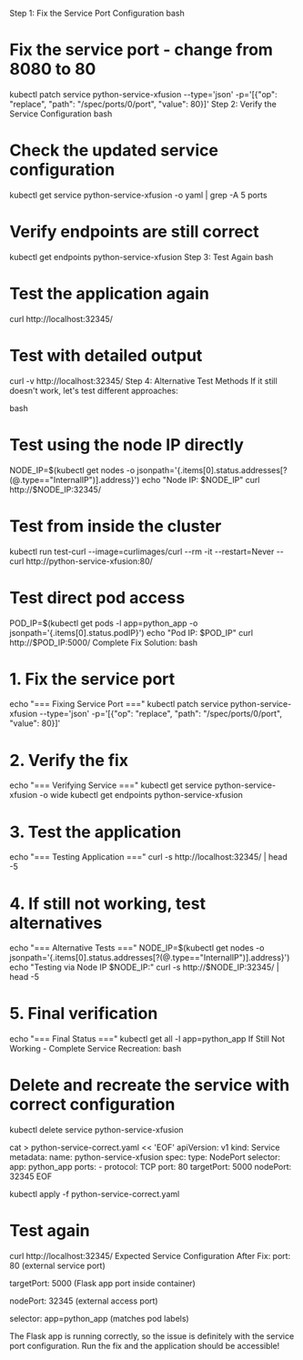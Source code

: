 Step 1: Fix the Service Port Configuration
bash
# Fix the service port - change from 8080 to 80
kubectl patch service python-service-xfusion --type='json' -p='[{"op": "replace", "path": "/spec/ports/0/port", "value": 80}]'
Step 2: Verify the Service Configuration
bash
# Check the updated service configuration
kubectl get service python-service-xfusion -o yaml | grep -A 5 ports

# Verify endpoints are still correct
kubectl get endpoints python-service-xfusion
Step 3: Test Again
bash
# Test the application again
curl http://localhost:32345/

# Test with detailed output
curl -v http://localhost:32345/
Step 4: Alternative Test Methods
If it still doesn't work, let's test different approaches:

bash
# Test using the node IP directly
NODE_IP=$(kubectl get nodes -o jsonpath='{.items[0].status.addresses[?(@.type=="InternalIP")].address}')
echo "Node IP: $NODE_IP"
curl http://$NODE_IP:32345/

# Test from inside the cluster
kubectl run test-curl --image=curlimages/curl --rm -it --restart=Never -- curl http://python-service-xfusion:80/

# Test direct pod access
POD_IP=$(kubectl get pods -l app=python_app -o jsonpath='{.items[0].status.podIP}')
echo "Pod IP: $POD_IP"
curl http://$POD_IP:5000/
Complete Fix Solution:
bash
# 1. Fix the service port
echo "=== Fixing Service Port ==="
kubectl patch service python-service-xfusion --type='json' -p='[{"op": "replace", "path": "/spec/ports/0/port", "value": 80}]'

# 2. Verify the fix
echo "=== Verifying Service ==="
kubectl get service python-service-xfusion -o wide
kubectl get endpoints python-service-xfusion

# 3. Test the application
echo "=== Testing Application ==="
curl -s http://localhost:32345/ | head -5

# 4. If still not working, test alternatives
echo "=== Alternative Tests ==="
NODE_IP=$(kubectl get nodes -o jsonpath='{.items[0].status.addresses[?(@.type=="InternalIP")].address}')
echo "Testing via Node IP $NODE_IP:"
curl -s http://$NODE_IP:32345/ | head -5

# 5. Final verification
echo "=== Final Status ==="
kubectl get all -l app=python_app
If Still Not Working - Complete Service Recreation:
bash
# Delete and recreate the service with correct configuration
kubectl delete service python-service-xfusion

cat > python-service-correct.yaml << 'EOF'
apiVersion: v1
kind: Service
metadata:
  name: python-service-xfusion
spec:
  type: NodePort
  selector:
    app: python_app
  ports:
    - protocol: TCP
      port: 80
      targetPort: 5000
      nodePort: 32345
EOF

kubectl apply -f python-service-correct.yaml

# Test again
curl http://localhost:32345/
Expected Service Configuration After Fix:
port: 80 (external service port)

targetPort: 5000 (Flask app port inside container)

nodePort: 32345 (external access port)

selector: app=python_app (matches pod labels)

The Flask app is running correctly, so the issue is definitely with the service port configuration. Run the fix and the application should be accessible!



